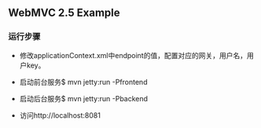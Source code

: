 ## WebMVC 2.5 Example

### 运行步骤

*    修改applicationContext.xml中endpoint的值，配置对应的网关，用户名，用户key。

*    启动前台服务$ mvn jetty:run -Pfrontend

*    启动后台服务$ mvn jetty:run -Pbackend

*    访问http://localhost:8081
